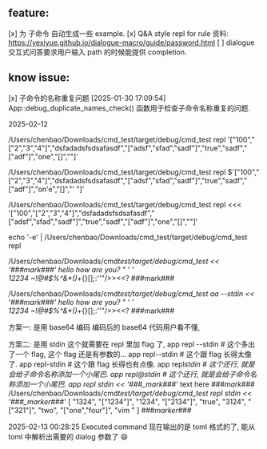 ## feature:

[x] 为 子命令 自动生成一些 example.
[x] Q&A style repl for rule 资料: https://yexiyue.github.io/dialogue-macro/guide/password.html
[ ] dialogue 交互式问答要求用户输入 path 的时候能提供 completion.

## know issue:

[x] 子命令的名称重复问题 [2025-01-30 17:09:54] App::debug_duplicate_names_check() 函数用于检查子命令名称重复的问题.


2025-02-12 

/Users/chenbao/Downloads/cmd_test/target/debug/cmd_test repl '["100","[\"2\",\"3\",\"4\"]","dsfadadsfsdsafasdf","[\"adsf\",\"sfad\",\"sadf\"]","true","sadf","[\"adf\"]","one","[]",""]'

/Users/chenbao/Downloads/cmd_test/target/debug/cmd_test repl $'["100","[\"2\",\"3\",\"4\"]","dsfadadsfsdsafasdf","[\"adsf\",\"sfad\",\"sadf\"]","true","sadf","[\"adf\"]","on'e","[]","' "]'

/Users/chenbao/Downloads/cmd_test/target/debug/cmd_test repl <<< '["100","[\"2\",\"3\",\"4\"]","dsfadadsfsdsafasdf","[\"adsf\",\"sfad\",\"sadf\"]","true","sadf","[\"adf\"]","one","[]",""]'

echo '-e' | /Users/chenbao/Downloads/cmd_test/target/debug/cmd_test repl

/Users/chenbao/Downloads/cmd*test/target/debug/cmd_test << '###mark###'
hello how are you?
" ' \' \
12234 ~!@#$%^&\*()*+{}[];:''"/>><<?
###mark###

/Users/chenbao/Downloads/cmd*test/target/debug/cmd_test aa --stdin << '###mark###'
hello how are you?
" ' \' \
12234 ~!@#$%^&\*()*+{}[];:''"/>><<?
###mark###

方案一:
是用 base64 编码
编码后的 base64 代码用户看不懂,

方案二:
是用 stdin
这个就需要在 repl 里加 flag 了,
app repl --stdin # 这个多出了一个 flag, 这个 flag 还是有参数的...
app repl--stdin # 这个跟 flag 长得太像了.
app repl-stdin # 这个跟 flag 长得也有点像.
app repl*stdin # 这个还行, 就是会给子命令名称添加一个小尾巴.
app repl@stdin # 这个还行, 就是会给子命令名称添加一个小尾巴.
app repl stdin << '###\_mark*###'
text here ###_mark_###
/Users/chenbao/Downloads/cmd*test/target/debug/cmd_test repl stdin << '###\_marker*###'
[
"1324",
"[\"1234\"]",
"1234",
"[\"2134\"]",
"true",
"3124",
"[\"321\"]",
"two",
"[\"one\",\"four\"]",
"vim "
] ###_marker_###


2025-02-13 00:28:25
Executed command 现在输出的是 toml 格式的了,
能从 toml 中解析出需要的 dialog 参数了 😄